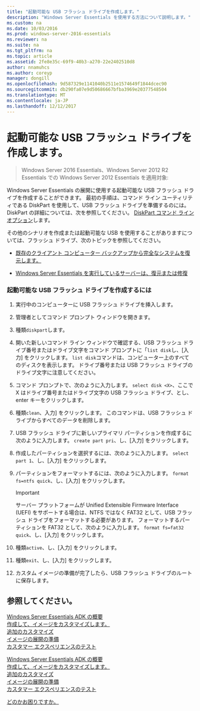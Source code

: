 ```yaml
---
title: "起動可能な USB フラッシュ ドライブを作成します。"
description: "Windows Server Essentials を使用する方法について説明します。"
ms.custom: na
ms.date: 10/03/2016
ms.prod: windows-server-2016-essentials
ms.reviewer: na
ms.suite: na
ms.tgt_pltfrm: na
ms.topic: article
ms.assetid: 2fe8e35c-69f9-40b3-a270-22e2402510d8
author: nnamuhcs
ms.author: coreyp
manager: dongill
ms.openlocfilehash: 9d587329e1141040b2511e1574649f1844dcec90
ms.sourcegitcommit: db290fa07e9d50686667bfba3969e20377548504
ms.translationtype: MT
ms.contentlocale: ja-JP
ms.lasthandoff: 12/12/2017
---
```

# <a name="create-a-bootable-usb-flash-drive"></a>起動可能な USB フラッシュ ドライブを作成します。

>Windows Server 2016 Essentials、Windows Server 2012 R2 Essentials での Windows Server 2012 Essentials を適用対象:

Windows Server Essentials の展開に使用する起動可能な USB フラッシュ ドライブを作成することができます。 最初の手順は、コマンド ライン ユーティリティである DiskPart を使用して、USB フラッシュ ドライブを準備するのには。 DiskPart の詳細については、次を参照してください。 [DiskPart コマンド ライン オプション](https://go.microsoft.com/fwlink/?LinkId=207073)します。  
  
 その他のシナリオを作成または起動可能な USB を使用することがありますについては、フラッシュ ドライブ、次のトピックを参照してください。  
  
-   [既存のクライアント コンピューター バックアップから完全なシステムを復元します。](https://technet.microsoft.com/library/jj713539.aspx#BKMK_CreateBootable)  
  
-   [Windows Server Essentials を実行しているサーバーは、復元または修復](https://technet.microsoft.com/library/jj593197.aspx#BKMK_Restore_2)  
  
### <a name="to-create-a-bootable-usb-flash-drive"></a>起動可能な USB フラッシュ ドライブを作成するには  
  
1.  実行中のコンピューターに USB フラッシュ ドライブを挿入します。  
  
2.  管理者としてコマンド プロンプト ウィンドウを開きます。  
  
3.  種類`diskpart`します。  
  
4.  開いた新しいコマンド ライン ウィンドウで確認する、USB フラッシュ ドライブ番号またはドライブ文字をコマンド プロンプトに「`list disk`し、[入力] をクリックします。 `list disk`コマンドは、コンピューター上のすべてのディスクを表示します。 ドライブ番号または USB フラッシュ ドライブのドライブ文字に注意してください。  
  
5.  コマンド プロンプトで、次のように入力します。 `select disk <X>`、ここで X はドライブ番号またはドライブ文字の USB フラッシュ ドライブ、とし、enter キーをクリックします。  
  
6.  種類`clean`、入力] をクリックします。 このコマンドは、USB フラッシュ ドライブからすべてのデータを削除します。  
  
7.  USB フラッシュ ドライブに新しいプライマリ パーティションを作成するに次のように入力します。 `create part pri`、し、[入力] をクリックします。  
  
8.  作成したパーティションを選択するには、次のように入力します。 `select part 1`、し、[入力] をクリックします。  
  
9. パーティションをフォーマットするには、次のように入力します。 `format fs=ntfs quick`、し、[入力] をクリックします。  
  
    > [!IMPORTANT]
    >  サーバー プラットフォームが Unified Extensible Firmware Interface (UEFI) をサポートする場合は、NTFS ではなく FAT32 として、USB フラッシュ ドライブをフォーマットする必要があります。 フォーマットするパーティションを FAT32 として、次のように入力します。 `format fs=fat32 quick`、し、[入力] をクリックします。  
  
10. 種類`active`、し、[入力] をクリックします。  
  
11. 種類`exit`、し、[入力] をクリックします。  
  
12. カスタム イメージの準備が完了したら、USB フラッシュ ドライブのルートに保存します。  
  
## <a name="see-also"></a>参照してください。  

 [Windows Server Essentials ADK の概要](Getting-Started-with-the-Windows-Server-Essentials-ADK.md)   
 [作成して、イメージをカスタマイズします。](Creating-and-Customizing-the-Image.md)   
 [追加のカスタマイズ](Additional-Customizations.md)   
 [イメージの展開の準備](Preparing-the-Image-for-Deployment.md)   
 [カスタマー エクスペリエンスのテスト](Testing-the-Customer-Experience.md)   

 [Windows Server Essentials ADK の概要](../install/Getting-Started-with-the-Windows-Server-Essentials-ADK.md)   
 [作成して、イメージをカスタマイズします。](../install/Creating-and-Customizing-the-Image.md)   
 [追加のカスタマイズ](../install/Additional-Customizations.md)   
 [イメージの展開の準備](../install/Preparing-the-Image-for-Deployment.md)   
 [カスタマー エクスペリエンスのテスト](../install/Testing-the-Customer-Experience.md)   

 [どのかお困りですか。](https://windows.microsoft.com/windows/support)
